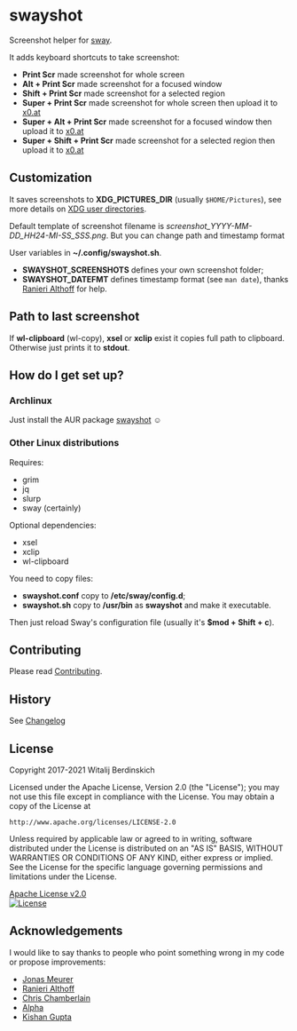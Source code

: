 # swayshot #

Screenshot helper for [sway][].

It adds keyboard shortcuts to take screenshot:

-   **Print Scr** made screenshot for whole screen
-   **Alt + Print Scr** made screenshot for a focused window
-   **Shift + Print Scr** made screenshot for a selected region
-   **Super + Print Scr** made screenshot for whole screen then upload it to [x0.at][]
-   **Super + Alt + Print Scr** made screenshot for a focused window then upload it to [x0.at][]
-   **Super + Shift + Print Scr** made screenshot for a selected region then upload it to [x0.at][]

## Customization ##

It saves screenshots to **XDG_PICTURES_DIR** (usually `$HOME/Pictures`), see more details on [XDG user directories][].

Default template of screenshot filename is _screenshot_YYYY-MM-DD_HH24-MI-SS_SSS.png_. But you can change path and timestamp format

User variables in **~/.config/swayshot.sh**.

-   **SWAYSHOT_SCREENSHOTS** defines your own screenshot folder;
-   **SWAYSHOT_DATEFMT** defines timestamp format (see `man date`), thanks [Ranieri Althoff](https://gitlab.com/ranisalt) for help.

## Path to last screenshot ##

If **wl-clipboard** (wl-copy), **xsel** or **xclip** exist it copies full path to clipboard. Otherwise just prints it to **stdout**.

## How do I get set up?

### Archlinux

Just install the AUR package [swayshot][swayshot-AUR] ☺

### Other Linux distributions

Requires:
-   grim
-   jq
-   slurp
-   sway (certainly)

Optional dependencies:
-   xsel
-   xclip
-   wl-clipboard

You need to copy files:

-   **swayshot.conf** copy to **/etc/sway/config.d**;
-   **swayshot.sh** copy to **/usr/bin** as **swayshot** and make it executable.

Then just reload Sway's configuration file (usually it's **$mod + Shift + c**).

## Contributing

Please read [Contributing](contributing.md).

## History

See [Changelog](changelog.md)

## License

Copyright 2017-2021 Witalij Berdinskich

Licensed under the Apache License, Version 2.0 (the "License");
you may not use this file except in compliance with the License.
You may obtain a copy of the License at

    http://www.apache.org/licenses/LICENSE-2.0

Unless required by applicable law or agreed to in writing, software
distributed under the License is distributed on an "AS IS" BASIS,
WITHOUT WARRANTIES OR CONDITIONS OF ANY KIND, either express or implied.
See the License for the specific language governing permissions and
limitations under the License.

[Apache License v2.0](license)  
[![License](https://img.shields.io/badge/license-Apache%202.0-blue.svg?style=flat)](http://www.apache.org/licenses/LICENSE-2.0.html)

## Acknowledgements

I would like to say thanks to people who point something wrong in my code or propose improvements:

-   [Jonas Meurer](https://gitlab.com/mejo-)
-   [Ranieri Althoff](https://gitlab.com/ranisalt)
-   [Chris Chamberlain](https://gitlab.com/neon64)
-   [Alpha](https://gitlab.com/AlphaShadows)
-   [Kishan Gupta](https://gitlab.com/kishangupta)

[sway]: http://swaywm.org/ "Sway is a drop-in replacement for the i3 window manager, but for Wayland instead of X11"
[x0.at]: https://x0.at "x0.at Filehost. Files are kept for a minimum of 10, and a maximum of 360 Days."
[XDG user directories]: https://wiki.archlinux.org/index.php/XDG_user_directories
[swayshot-AUR]: https://aur.archlinux.org/packages/swayshot/